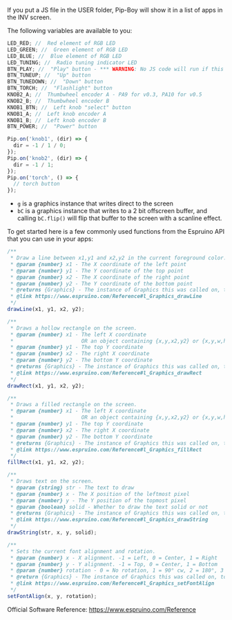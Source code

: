 If you put a JS file in the USER folder, Pip-Boy will show it in a list of apps in the INV screen.

The following variables are available to you:

```js
LED_RED; //  Red element of RGB LED
LED_GREEN; //  Green element of RGB LED
LED_BLUE; //  Blue element of RGB LED
LED_TUNING; //  Radio tuning indicator LED
BTN_PLAY; //  "Play" button - *** WARNING: No JS code will run if this button is held down during boot! ***
BTN_TUNEUP; //  "Up" button
BTN_TUNEDOWN; //  "Down" button
BTN_TORCH; //  "Flashlight" button
KNOB2_A; //  Thumbwheel encoder A - PA9 for v0.3, PA10 for v0.5
KNOB2_B; //  Thumbwheel encoder B
KNOB1_BTN; //  Left knob "select" button
KNOB1_A; //  Left knob encoder A
KNOB1_B; //  Left knob encoder B
BTN_POWER; //  "Power" button

Pip.on('knob1', (dir) => {
  dir = -1 / 1 / 0;
});
Pip.on('knob2', (dir) => {
  dir = -1 / 1;
});
Pip.on('torch', () => {
  // torch button
});
```
- `g` is a graphics instance that writes direct to the screen
- `bC` is a graphics instance that writes to a 2 bit offscreen buffer, and calling `bC.flip()` will flip that buffer to the screen with a scanline effect.

To get started here is a few commonly used functions from the Espruino API that you can use in your apps:

```js
/**
 * Draw a line between x1,y1 and x2,y2 in the current foreground color.
 * @param {number} x1 - The X coordinate of the left point
 * @param {number} y1 - The Y coordinate of the top point
 * @param {number} x2 - The X coordinate of the right point
 * @param {number} y2 - The Y coordinate of the bottom point
 * @returns {Graphics} - The instance of Graphics this was called on, to allow call chaining
 * @link https://www.espruino.com/Reference#l_Graphics_drawLine
 */
drawLine(x1, y1, x2, y2);

/**
 * Draws a hollow rectangle on the screen.
 * @param {number} x1 - The left X coordinate
 *                      OR an object containing {x,y,x2,y2} or {x,y,w,h}
 * @param {number} y1 - The top Y coordinate
 * @param {number} x2 - The right X coordinate
 * @param {number} y2 - The bottom Y coordinate
 * @returns {Graphics} - The instance of Graphics this was called on, to allow call chaining
 * @link https://www.espruino.com/Reference#l_Graphics_drawRect
 */
drawRect(x1, y1, x2, y2);

/**
 * Draws a filled rectangle on the screen.
 * @param {number} x1 - The left X coordinate
 *                      OR an object containing {x,y,x2,y2} or {x,y,w,h}
 * @param {number} y1 - The top Y coordinate
 * @param {number} x2 - The right X coordinate
 * @param {number} y2 - The bottom Y coordinate
 * @returns {Graphics} - The instance of Graphics this was called on, to allow call chaining
 * @link https://www.espruino.com/Reference#l_Graphics_fillRect
 */
fillRect(x1, y1, x2, y2);

/**
 * Draws text on the screen.
 * @param {string} str - The text to draw
 * @param {number} x - The X position of the leftmost pixel
 * @param {number} y - The Y position of the topmost pixel
 * @param {boolean} solid - Whether to draw the text solid or not
 * @returns {Graphics} - The instance of Graphics this was called on, to allow call chaining
 * @link https://www.espruino.com/Reference#l_Graphics_drawString
 */
drawString(str, x, y, solid);

/**
 * Sets the current font alignment and rotation.
 * @param {number} x - X alignment. -1 = Left, 0 = Center, 1 = Right
 * @param {number} y - Y alignment. -1 = Top, 0 = Center, 1 = Bottom
 * @param {number} rotation - 0 = No rotation, 1 = 90° cw, 2 = 180°, 3 = 270° cw
 * @return {Graphics} - The instance of Graphics this was called on, to allow call chaining
 * @link https://www.espruino.com/Reference#l_Graphics_setFontAlign
 */
setFontAlign(x, y, rotation);
```

Official Software Reference: https://www.espruino.com/Reference
